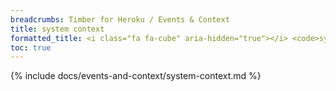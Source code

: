 ```yaml
---
breadcrumbs: Timber for Heroku / Events & Context
title: system context
formatted_title: <i class="fa fa-cube" aria-hidden="true"></i> <code>system</code> context
toc: true
---
```


{% include docs/events-and-context/system-context.md %}
